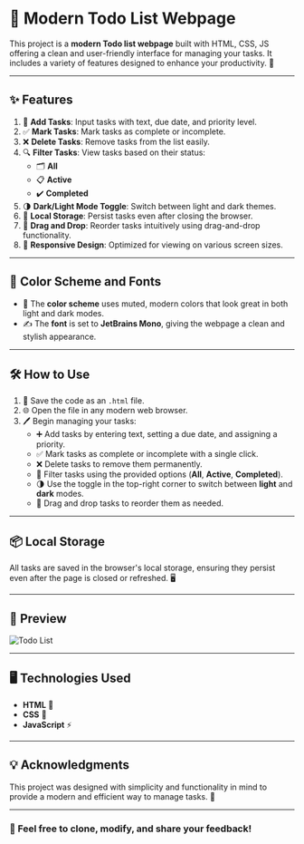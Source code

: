# 🌟 Modern Todo List Webpage

This project is a **modern Todo list webpage** built with HTML, CSS, JS offering a clean and user-friendly interface for managing your tasks. It includes a variety of features designed to enhance your productivity. 🚀

---

## ✨ Features
1. 📝 **Add Tasks**: Input tasks with text, due date, and priority level.
2. ✅ **Mark Tasks**: Mark tasks as complete or incomplete.
3. ❌ **Delete Tasks**: Remove tasks from the list easily.
4. 🔍 **Filter Tasks**: View tasks based on their status:
   - 🗂️ **All**
   - 📋 **Active**
   - ✔️ **Completed**
5. 🌗 **Dark/Light Mode Toggle**: Switch between light and dark themes.
6. 💾 **Local Storage**: Persist tasks even after closing the browser.
7. 🔀 **Drag and Drop**: Reorder tasks intuitively using drag-and-drop functionality.
8. 📱 **Responsive Design**: Optimized for viewing on various screen sizes.

---

## 🎨 Color Scheme and Fonts
- 🎨 The **color scheme** uses muted, modern colors that look great in both light and dark modes.
- ✍️ The **font** is set to **JetBrains Mono**, giving the webpage a clean and stylish appearance.

---

## 🛠️ How to Use
1. 💾 Save the code as an `.html` file.
2. 🌐 Open the file in any modern web browser.
3. 🖊️ Begin managing your tasks:
   - ➕ Add tasks by entering text, setting a due date, and assigning a priority.
   - ✅ Mark tasks as complete or incomplete with a single click.
   - ❌ Delete tasks to remove them permanently.
   - 🔄 Filter tasks using the provided options (**All**, **Active**, **Completed**).
   - 🌗 Use the toggle in the top-right corner to switch between **light** and **dark** modes.
   - 🔀 Drag and drop tasks to reorder them as needed.

---

## 📦 Local Storage
All tasks are saved in the browser's local storage, ensuring they persist even after the page is closed or refreshed. 🖥️

---

## 👀 Preview
![Todo List](https://hiteshpanigrahi.github.io/ToDoApp/) <!-- Replace with a link to a screenshot of your webpage -->

---

## 🖥️ Technologies Used
- **HTML** 🧱
- **CSS** 🎨
- **JavaScript** ⚡

---

## 💡 Acknowledgments
This project was designed with simplicity and functionality in mind to provide a modern and efficient way to manage tasks. 🚀

---

### 📂 Feel free to clone, modify, and share your feedback!
